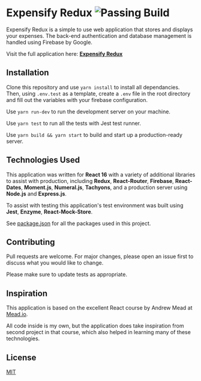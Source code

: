 # Expensify Redux ![Passing Build](https://img.shields.io/badge/build-passing-success) 

Expensify Redux is a simple to use web application that stores and displays your expenses. The back-end authentication and database management is handled using Firebase by Google.

Visit the full application here: **[Expensify Redux](https://phar-expensify-redux.herokuapp.com/)**

## Installation

Clone this repository and use `yarn install` to install all dependancies. Then, using `.env.test` as a template, create a `.env` file in the root directory and fill out the variables with your firebase configuration.

Use `yarn run-dev` to run the development server on your machine.

Use `yarn test` to run all the tests with Jest test runner.

Use `yarn build && yarn start` to build and start up a production-ready server.

## Technologies Used

This application was written for **React 16** with a variety of additional libraries to assist with production, including **Redux**, **React-Router**, **Firebase**, **React-Dates**, **Moment.js**, **Numeral.js**, **Tachyons**, and a production server using **Node.js** and **Express.js**.

To assist with testing this application's test environment was built using **Jest**, **Enzyme**, **React-Mock-Store**. 

See [package.json](https://github.com/ThePhar/expensify-redux/blob/master/package.json) for all the packages used in this project.

## Contributing
Pull requests are welcome. For major changes, please open an issue first to discuss what you would like to change.

Please make sure to update tests as appropriate.

## Inspiration

This application is based on the excellent React course by Andrew Mead at [Mead.io](https://mead.io). 

All code inside is my own, but the application does take inspiration from second project in that course, which also helped in learning many of these technologies.

## License
[MIT](https://choosealicense.com/licenses/mit/)
